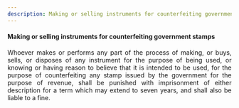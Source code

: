 ```yaml
---
description: Making or selling instruments for counterfeiting government stamps
---
```


#### Making or selling instruments for counterfeiting government stamps
<div style="text-align: justify">

Whoever makes or performs any part of the process of making, or buys, sells, or disposes of any instrument for the purpose of being used, or knowing or having reason to believe that it is intended to be used, for the purpose of counterfeiting any stamp issued by the government for the purpose of revenue, shall be punished with imprisonment of either description for a term which may extend to seven years, and shall also be liable to a fine.

</div>
